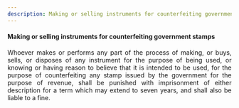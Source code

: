 ```yaml
---
description: Making or selling instruments for counterfeiting government stamps
---
```


#### Making or selling instruments for counterfeiting government stamps
<div style="text-align: justify">

Whoever makes or performs any part of the process of making, or buys, sells, or disposes of any instrument for the purpose of being used, or knowing or having reason to believe that it is intended to be used, for the purpose of counterfeiting any stamp issued by the government for the purpose of revenue, shall be punished with imprisonment of either description for a term which may extend to seven years, and shall also be liable to a fine.

</div>
